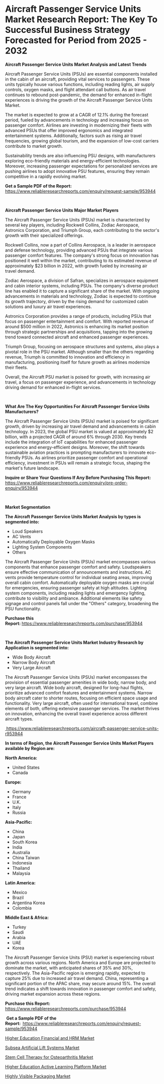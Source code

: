 <p><h1>Aircraft Passenger Service Units Market Research Report: The Key To Successful Business Strategy Forecasted for Period from 2025 - 2032</h1></p><p><strong>Aircraft Passenger Service Units Market Analysis and Latest Trends</strong></p>
<p><p>Aircraft Passenger Service Units (PSUs) are essential components installed in the cabin of an aircraft, providing vital services to passengers. These units typically house various functions, including reading lights, air supply controls, oxygen masks, and flight attendant call buttons. As air travel continues to rebound post-pandemic, the demand for enhanced in-flight experiences is driving the growth of the Aircraft Passenger Service Units Market. </p><p>The market is expected to grow at a CAGR of 12.1% during the forecast period, fueled by advancements in technology and increasing focus on passenger comfort. Airlines are investing in modernizing their fleets with advanced PSUs that offer improved ergonomics and integrated entertainment systems. Additionally, factors such as rising air travel frequencies, growing global tourism, and the expansion of low-cost carriers contribute to market growth. </p><p>Sustainability trends are also influencing PSU designs, with manufacturers exploring eco-friendly materials and energy-efficient technologies. Moreover, increasing passenger expectations for personalized services are pushing airlines to adopt innovative PSU features, ensuring they remain competitive in a rapidly evolving market.</p></p>
<p><strong>Get a Sample PDF of the Report:&nbsp;</strong> <a href="https://www.reliableresearchreports.com/enquiry/request-sample/953944?utm_campaign=83&utm_medium=2&utm_source=Github&utm_content=ia&utm_term=07032025&utm_id=aircraft-passenger-service-units">https://www.reliableresearchreports.com/enquiry/request-sample/953944</a></p>
<p>&nbsp;</p>
<p><strong>Aircraft Passenger Service Units Major Market Players</strong></p>
<p><p>The Aircraft Passenger Service Units (PSUs) market is characterized by several key players, including Rockwell Collins, Zodiac Aerospace, Astronics Corporation, and Triumph Group, each contributing to the sector's growth with their specialized offerings.</p><p>Rockwell Collins, now a part of Collins Aerospace, is a leader in aerospace and defense technology, providing advanced PSUs that integrate various passenger comfort features. The company's strong focus on innovation has positioned it well within the market, contributing to its estimated revenue of approximately $23 billion in 2022, with growth fueled by increasing air travel demand. </p><p>Zodiac Aerospace, a division of Safran, specializes in aerospace equipment and cabin interior systems, including PSUs. The company's diverse product line has enabled it to capture a significant share of the market. With ongoing advancements in materials and technology, Zodiac is expected to continue its growth trajectory, driven by the rising demand for customized cabin solutions and luxury air travel experiences.</p><p>Astronics Corporation provides a range of products, including PSUs that focus on passenger entertainment and comfort. With reported revenue of around $500 million in 2022, Astronics is enhancing its market position through strategic partnerships and acquisitions, tapping into the growing trend toward connected aircraft and enhanced passenger experiences. </p><p>Triumph Group, focusing on aerospace structures and systems, also plays a pivotal role in the PSU market. Although smaller than the others regarding revenue, Triumph is committed to innovation and efficiency in manufacturing, positioning itself for future growth as airlines modernize their fleets.</p><p>Overall, the Aircraft PSU market is poised for growth, with increasing air travel, a focus on passenger experience, and advancements in technology driving demand for enhanced in-flight services.</p></p>
<p>&nbsp;</p>
<p><strong>What Are The Key Opportunities For Aircraft Passenger Service Units Manufacturers?</strong></p>
<p><p>The Aircraft Passenger Service Units (PSUs) market is poised for significant growth, driven by increasing air travel demand and advancements in cabin technology. In 2023, the global PSU market is valued at approximately $2 billion, with a projected CAGR of around 6% through 2030. Key trends include the integration of IoT capabilities for enhanced passenger experience and energy-efficient designs. Moreover, the shift towards sustainable aviation practices is prompting manufacturers to innovate eco-friendly PSUs. As airlines prioritize passenger comfort and operational efficiency, investment in PSUs will remain a strategic focus, shaping the market's future landscape.</p></p>
<p><strong>Inquire or Share Your Questions If Any Before Purchasing This Report:</strong> <a href="https://www.reliableresearchreports.com/enquiry/pre-order-enquiry/953944?utm_campaign=83&utm_medium=2&utm_source=Github&utm_content=ia&utm_term=07032025&utm_id=aircraft-passenger-service-units">https://www.reliableresearchreports.com/enquiry/pre-order-enquiry/953944</a></p>
<p>&nbsp;</p>
<p><strong>Market Segmentation</strong></p>
<p><strong>The Aircraft Passenger Service Units Market Analysis by types is segmented into:</strong></p>
<p><ul><li>Loud Speakers</li><li>AC Vents</li><li>Automatically Deployable Oxygen Masks</li><li>Lighting System Components</li><li>Others</li></ul></p>
<p><p>The Aircraft Passenger Service Units (PSUs) market encompasses various components that enhance passenger comfort and safety. Loudspeakers ensure effective communication of announcements and instructions. AC vents provide temperature control for individual seating areas, improving overall cabin comfort. Automatically deployable oxygen masks are crucial for emergencies, ensuring passenger safety at high altitudes. Lighting system components, including reading lights and emergency lighting, contribute to visibility and ambiance. Additional elements like safety signage and control panels fall under the "Others" category, broadening the PSU functionality.</p></p>
<p><strong>Purchase this Report:&nbsp;</strong><a href="https://www.reliableresearchreports.com/purchase/953944?utm_campaign=83&utm_medium=2&utm_source=Github&utm_content=ia&utm_term=07032025&utm_id=aircraft-passenger-service-units">https://www.reliableresearchreports.com/purchase/953944</a></p>
<p>&nbsp;</p>
<p><strong>The Aircraft Passenger Service Units Market Industry Research by Application is segmented into:</strong></p>
<p><ul><li>Wide Body Aircraft</li><li>Narrow Body Aircraft</li><li>Very Large Aircraft</li></ul></p>
<p><p>The Aircraft Passenger Service Units (PSUs) market encompasses the provision of essential passenger amenities in wide body, narrow body, and very large aircraft. Wide body aircraft, designed for long-haul flights, prioritize advanced comfort features and entertainment systems. Narrow body aircraft cater to shorter routes, focusing on efficient space usage and functionality. Very large aircraft, often used for international travel, combine elements of both, offering extensive passenger services. The market thrives on innovation, enhancing the overall travel experience across different aircraft types.</p></p>
<p><a href="https://www.reliableresearchreports.com/aircraft-passenger-service-units-r953944?utm_campaign=83&utm_medium=2&utm_source=Github&utm_content=ia&utm_term=07032025&utm_id=aircraft-passenger-service-units">&nbsp;https://www.reliableresearchreports.com/aircraft-passenger-service-units-r953944</a></p>
<p><strong>In terms of Region, the Aircraft Passenger Service Units Market Players available by Region are:</strong></p>
<p>
    <p> <strong> North America: </strong>
        <ul>
            <li>United States</li>
            <li>Canada</li>
        </ul>
        </p> 
    <p> <strong> Europe: </strong>
        <ul>
            <li>Germany</li>
            <li>France</li>
            <li>U.K.</li>
            <li>Italy</li>
            <li>Russia</li>
        </ul>
        </p> 
    <p> <strong> Asia-Pacific: </strong>
        <ul>
            <li>China</li>
            <li>Japan</li>
            <li>South Korea</li>
            <li>India</li>
            <li>Australia</li>
            <li>China Taiwan</li>
            <li>Indonesia</li>
            <li>Thailand</li>
            <li>Malaysia</li>
        </ul>
        </p> 
    <p> <strong> Latin America: </strong>
        <ul>
            <li>Mexico</li>
            <li>Brazil</li>
            <li>Argentina Korea</li>
            <li>Colombia</li>
        </ul>
        </p> 
    <p> <strong> Middle East & Africa: </strong>
        <ul>
            <li>Turkey</li>
            <li>Saudi</li>
            <li>Arabia</li>
            <li>UAE</li>
            <li>Korea</li>
        </ul>
    </p>
    </p>
<p><p>The Aircraft Passenger Service Units (PSU) market is experiencing robust growth across various regions. North America and Europe are projected to dominate the market, with anticipated shares of 35% and 30%, respectively. The Asia-Pacific region is emerging rapidly, expected to capture 25% due to increased air travel demand. China, representing a significant portion of the APAC share, may secure around 15%. The overall trend indicates a shift towards innovation in passenger comfort and safety, driving market expansion across these regions.</p></p>
<p><strong>Purchase this Report: </strong><a href="https://www.reliableresearchreports.com/purchase/953944?utm_campaign=83&utm_medium=2&utm_source=Github&utm_content=ia&utm_term=07032025&utm_id=aircraft-passenger-service-units">https://www.reliableresearchreports.com/purchase/953944</a></p>
<p>&nbsp;<strong>Get a Sample PDF of the Report:&nbsp;&nbsp;</strong><a href="https://www.reliableresearchreports.com/enquiry/request-sample/953944?utm_campaign=83&utm_medium=2&utm_source=Github&utm_content=ia&utm_term=07032025&utm_id=aircraft-passenger-service-units">https://www.reliableresearchreports.com/enquiry/request-sample/953944</a></p>
<p><strong></strong></p>
<p><p><a href="https://github.com/leijavaagexo/Market-Research-Report-List-1/blob/main/higher-education-financial-and-hrm-market.md?utm_campaign=83&utm_medium=2&utm_source=Github&utm_content=ia&utm_term=07032025&utm_id=aircraft-passenger-service-units">Higher Education Financial and HRM Market</a></p><p><a href="https://github.com/mokeleveisel/Market-Research-Report-List-1/blob/main/subsea-artificial-lift-systems-market.md?utm_campaign=83&utm_medium=2&utm_source=Github&utm_content=ia&utm_term=07032025&utm_id=aircraft-passenger-service-units">Subsea Artificial Lift Systems Market</a></p><p><a href="https://github.com/adelanwkadua/Market-Research-Report-List-1/blob/main/stem-cell-therapy-for-osteoarthritis-market.md?utm_campaign=83&utm_medium=2&utm_source=Github&utm_content=ia&utm_term=07032025&utm_id=aircraft-passenger-service-units">Stem Cell Therapy for Osteoarthritis Market</a></p><p><a href="https://github.com/tanckfelli84/Market-Research-Report-List-1/blob/main/higher-education-active-learning-platform-market.md?utm_campaign=83&utm_medium=2&utm_source=Github&utm_content=ia&utm_term=07032025&utm_id=aircraft-passenger-service-units">Higher Education Active Learning Platform Market</a></p><p><a href="https://github.com/abidomamen/Market-Research-Report-List-1/blob/main/highly-visible-packaging-market.md?utm_campaign=83&utm_medium=2&utm_source=Github&utm_content=ia&utm_term=07032025&utm_id=aircraft-passenger-service-units">Highly Visible Packaging Market</a></p></p>
